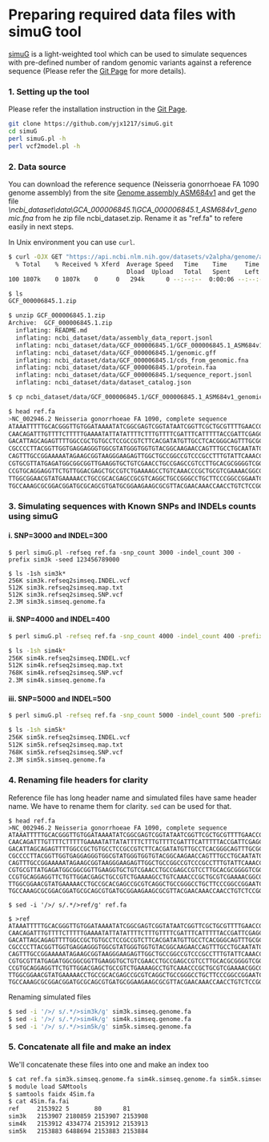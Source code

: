 # Preparing required data files with simuG tool
[simuG](https://github.com/yjx1217/simuG) is a light-weighted tool which can be used to simulate sequences with pre-defined number of random genomic variants against a reference sequence (Please refer the [Git Page](https://github.com/yjx1217/simuG) for more details). 

### 1. Setting up the tool 
Please refer the installation instruction in the [Git Page](https://github.com/yjx1217/simuG).
```bash
git clone https://github.com/yjx1217/simuG.git
cd simuG
perl simuG.pl -h
perl vcf2model.pl -h
```

### 2. Data source
You can download the reference sequence (Neisseria gonorrhoeae FA 1090 genome assembly) from the site [Genome assembly ASM684v1](https://www.ncbi.nlm.nih.gov/datasets/genome/GCF_000006845.1/) and get the file _\ncbi_dataset\data\GCA_000006845.1\GCA_000006845.1_ASM684v1_genomic.fna_ from he zip file ncbi_dataset.zip. Rename it as "ref.fa" to refere easily in next steps. 

In Unix environment you can use `curl`. 

```bash
$ curl -OJX GET "https://api.ncbi.nlm.nih.gov/datasets/v2alpha/genome/accession/GCF_000006845.1/download?include_annotation_type=GENOME_FASTA,GENOME_GFF,RNA_FASTA,CDS_FASTA,PROT_FASTA,SEQUENCE_REPORT&filename=GCF_000006845.1.zip" -H "Accept: application/zip"
  % Total    % Received % Xferd  Average Speed   Time    Time     Time  Current
                                 Dload  Upload   Total   Spent    Left  Speed
100 1807k    0 1807k    0     0   294k      0 --:--:--  0:00:06 --:--:--  421k

$ ls
GCF_000006845.1.zip

$ unzip GCF_000006845.1.zip 
Archive:  GCF_000006845.1.zip
  inflating: README.md               
  inflating: ncbi_dataset/data/assembly_data_report.jsonl  
  inflating: ncbi_dataset/data/GCF_000006845.1/GCF_000006845.1_ASM684v1_genomic.fna  
  inflating: ncbi_dataset/data/GCF_000006845.1/genomic.gff  
  inflating: ncbi_dataset/data/GCF_000006845.1/cds_from_genomic.fna  
  inflating: ncbi_dataset/data/GCF_000006845.1/protein.faa  
  inflating: ncbi_dataset/data/GCF_000006845.1/sequence_report.jsonl  
  inflating: ncbi_dataset/data/dataset_catalog.json  

$ cp ncbi_dataset/data/GCF_000006845.1/GCF_000006845.1_ASM684v1_genomic.fna ref.fa

$ head ref.fa 
>NC_002946.2 Neisseria gonorrhoeae FA 1090, complete sequence
ATAAATTTTTGCACGGGTTGTGGATAAAATATCGGCGAGTCGGTATAATCGGTTCGCTGCGTTTTGAACCGACGCGTATT
CAACAGATTTGTTTTCTTTTTGAAAATATTATATTTTCTTTGTTTTCGATTTCATTTTTACCGATTCGAGCCTATCGCAT
GACATTAGCAGAGTTTTGGCCGCTGTGCCTCCGCCGTCTTCACGATATGTTGCCTCACGGGCAGTTTGCGCAATGGATTG
CGCCCCTTACGGTTGGTGAGGAGGGTGGCGTATGGGTGGTGTACGGCAAGAACCAGTTTGCCTGCAATATGCTCAAGAGC
CAGTTTGCCGGAAAAATAGAAGCGGTAAGGGAAGAGTTGGCTGCCGGCCGTCCCGCCTTTGTATTCAAACCGGGAGAAGG
CGTGCGTTATGAGATGGCGGCGGTTGAAGGTGCTGTCGAACCTGCCGAGCCGTCCTTGCACGCGGGGTCGGAGGAGATGC
CCGTGCAGGAGGTTCTGTTGGACGAGCTGCCGTCTGAAAAGCCTGTCAAACCCGCTGCGTCGAAAACGGCGGCGGATATT
TTGGCGGAACGTATGAAAAACCTGCCGCACGAGCCGCGTCAGGCTGCCGGGCCTGCTTCCCGGCCGGAATCGGCGGCAGT
TGCCAAAGCGCGGACGGATGCGCAGCGTGATGCGGAAGAAGCGCGTTACGAACAAACCAACCTGTCTCCGGATTACACGT
```

### 3. Simulating sequences with Known SNPs and INDELs counts using simuG
#### i. SNP=3000 and INDEL=300
```
$ perl simuG.pl -refseq ref.fa -snp_count 3000 -indel_count 300 -prefix sim3k -seed 123456789000

$ ls -1sh sim3k*
256K sim3k.refseq2simseq.INDEL.vcf
512K sim3k.refseq2simseq.map.txt
512K sim3k.refseq2simseq.SNP.vcf
2.3M sim3k.simseq.genome.fa
```

#### ii. SNP=4000 and INDEL=400
```bash
$ perl simuG.pl -refseq ref.fa -snp_count 4000 -indel_count 400 -prefix sim4k -seed 123456789000

$ ls -1sh sim4k*
256K sim4k.refseq2simseq.INDEL.vcf
512K sim4k.refseq2simseq.map.txt
768K sim4k.refseq2simseq.SNP.vcf
2.3M sim4k.simseq.genome.fa
```

#### iii. SNP=5000 and INDEL=500
```bash
$ perl simuG.pl -refseq ref.fa -snp_count 5000 -indel_count 500 -prefix sim5k -seed 123456789000

$ ls -1sh sim5k*
256K sim5k.refseq2simseq.INDEL.vcf
512K sim5k.refseq2simseq.map.txt
768K sim5k.refseq2simseq.SNP.vcf
2.3M sim5k.simseq.genome.fa
```

### 4. Renaming file headers for clarity
Reference file has long header name and simulated files have same header name. We have to rename them for clarity. `sed` can be used for that. 
```
$ head ref.fa 
>NC_002946.2 Neisseria gonorrhoeae FA 1090, complete sequence
ATAAATTTTTGCACGGGTTGTGGATAAAATATCGGCGAGTCGGTATAATCGGTTCGCTGCGTTTTGAACCGACGCGTATT
CAACAGATTTGTTTTCTTTTTGAAAATATTATATTTTCTTTGTTTTCGATTTCATTTTTACCGATTCGAGCCTATCGCAT
GACATTAGCAGAGTTTTGGCCGCTGTGCCTCCGCCGTCTTCACGATATGTTGCCTCACGGGCAGTTTGCGCAATGGATTG
CGCCCCTTACGGTTGGTGAGGAGGGTGGCGTATGGGTGGTGTACGGCAAGAACCAGTTTGCCTGCAATATGCTCAAGAGC
CAGTTTGCCGGAAAAATAGAAGCGGTAAGGGAAGAGTTGGCTGCCGGCCGTCCCGCCTTTGTATTCAAACCGGGAGAAGG
CGTGCGTTATGAGATGGCGGCGGTTGAAGGTGCTGTCGAACCTGCCGAGCCGTCCTTGCACGCGGGGTCGGAGGAGATGC
CCGTGCAGGAGGTTCTGTTGGACGAGCTGCCGTCTGAAAAGCCTGTCAAACCCGCTGCGTCGAAAACGGCGGCGGATATT
TTGGCGGAACGTATGAAAAACCTGCCGCACGAGCCGCGTCAGGCTGCCGGGCCTGCTTCCCGGCCGGAATCGGCGGCAGT
TGCCAAAGCGCGGACGGATGCGCAGCGTGATGCGGAAGAAGCGCGTTACGAACAAACCAACCTGTCTCCGGATTACACGT

$ sed -i '/>/ s/.*/>ref/g' ref.fa

$ >ref
ATAAATTTTTGCACGGGTTGTGGATAAAATATCGGCGAGTCGGTATAATCGGTTCGCTGCGTTTTGAACCGACGCGTATT
CAACAGATTTGTTTTCTTTTTGAAAATATTATATTTTCTTTGTTTTCGATTTCATTTTTACCGATTCGAGCCTATCGCAT
GACATTAGCAGAGTTTTGGCCGCTGTGCCTCCGCCGTCTTCACGATATGTTGCCTCACGGGCAGTTTGCGCAATGGATTG
CGCCCCTTACGGTTGGTGAGGAGGGTGGCGTATGGGTGGTGTACGGCAAGAACCAGTTTGCCTGCAATATGCTCAAGAGC
CAGTTTGCCGGAAAAATAGAAGCGGTAAGGGAAGAGTTGGCTGCCGGCCGTCCCGCCTTTGTATTCAAACCGGGAGAAGG
CGTGCGTTATGAGATGGCGGCGGTTGAAGGTGCTGTCGAACCTGCCGAGCCGTCCTTGCACGCGGGGTCGGAGGAGATGC
CCGTGCAGGAGGTTCTGTTGGACGAGCTGCCGTCTGAAAAGCCTGTCAAACCCGCTGCGTCGAAAACGGCGGCGGATATT
TTGGCGGAACGTATGAAAAACCTGCCGCACGAGCCGCGTCAGGCTGCCGGGCCTGCTTCCCGGCCGGAATCGGCGGCAGT
TGCCAAAGCGCGGACGGATGCGCAGCGTGATGCGGAAGAAGCGCGTTACGAACAAACCAACCTGTCTCCGGATTACACGT
```

Renaming simulated files
```bash
$ sed -i '/>/ s/.*/>sim3k/g' sim3k.simseq.genome.fa
$ sed -i '/>/ s/.*/>sim4k/g' sim4k.simseq.genome.fa
$ sed -i '/>/ s/.*/>sim5k/g' sim5k.simseq.genome.fa
```

### 5. Concatenate all file and make an index
We'll concatenate these files into one and make an index too
```bash
$ cat ref.fa sim3k.simseq.genome.fa sim4k.simseq.genome.fa sim5k.simseq.genome.fa > 4Sim.fa
$ module load SAMtools
$ samtools faidx 4Sim.fa 
$ cat 4Sim.fa.fai 
ref     2153922 5       80      81
sim3k   2153907 2180859 2153907 2153908
sim4k   2153912 4334774 2153912 2153913
sim5k   2153883 6488694 2153883 2153884
```

